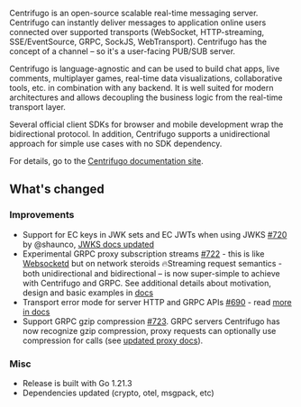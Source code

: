 Centrifugo is an open-source scalable real-time messaging server. Centrifugo can instantly deliver messages to application online users connected over supported transports (WebSocket, HTTP-streaming, SSE/EventSource, GRPC, SockJS, WebTransport). Centrifugo has the concept of a channel – so it's a user-facing PUB/SUB server.

Centrifugo is language-agnostic and can be used to build chat apps, live comments, multiplayer games, real-time data visualizations, collaborative tools, etc. in combination with any backend. It is well suited for modern architectures and allows decoupling the business logic from the real-time transport layer.

Several official client SDKs for browser and mobile development wrap the bidirectional protocol. In addition, Centrifugo supports a unidirectional approach for simple use cases with no SDK dependency.

For details, go to the [Centrifugo documentation site](https://centrifugal.dev).

## What's changed

### Improvements

* Support for EC keys in JWK sets and EC JWTs when using JWKS [#720](https://github.com/centrifugal/centrifugo/pull/720) by @shaunco, [JWKS docs updated](https://centrifugal.dev/docs/server/authentication#json-web-key-support)
* Experimental GRPC proxy subscription streams [#722](https://github.com/centrifugal/centrifugo/pull/722) - this is like [Websocketd](https://github.com/joewalnes/websocketd) but on network steroids 🔥Streaming request semantics - both unidirectional and bidirectional – is now super-simple to achieve with Centrifugo and GRPC. See additional details about motivation, design and basic examples in [docs](https://centrifugal.dev/docs/server/proxy_streams)
* Transport error mode for server HTTP and GRPC APIs [#690](https://github.com/centrifugal/centrifugo/pull/690) - read [more in docs](https://centrifugal.dev/docs/server/server_api#transport-error-mode)
* Support GRPC gzip compression [#723](https://github.com/centrifugal/centrifugo/pull/723). GRPC servers Centrifugo has now recognize gzip compression, proxy requests can optionally use compression for calls (see [updated proxy docs](https://centrifugal.dev/docs/server/proxy)).

### Misc

* Release is built with Go 1.21.3
* Dependencies updated (crypto, otel, msgpack, etc)

